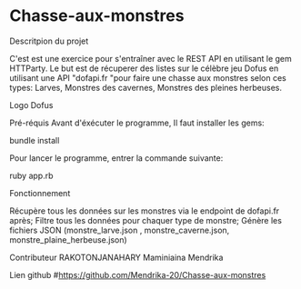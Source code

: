 # Chasse-aux-monstres

Descritpion du projet

C'est est une exercice pour s'entraîner avec le REST API en utilisant le gem HTTParty. Le but est de récuperer des listes sur le célèbre jeu Dofus en utilisant une API "dofapi.fr "pour faire une chasse aux monstres selon ces types: Larves, Monstres des cavernes, Monstres des pleines herbeuses.

Logo Dofus

Pré-réquis
Avant d'éxécuter le programme, Il faut installer les gems:

bundle install

Pour lancer le programme, entrer la commande suivante:

ruby app.rb

Fonctionnement

Récupère tous les données sur les monstres via le endpoint de dofapi.fr après;
Filtre tous les données pour chaquer type de monstre;
Génère les fichiers JSON (monstre_larve.json , monstre_caverne.json, monstre_plaine_herbeuse.json)

Contributeur 
RAKOTONJANAHARY Maminiaina Mendrika

Lien github
#https://github.com/Mendrika-20/Chasse-aux-monstres
